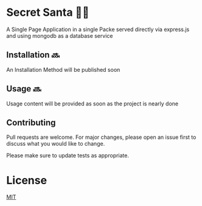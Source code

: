 # Secret Santa 🧑‍🎄

A Single Page Application in a single Packe served directly via express.js and using mongodb as a database service

## Installation 🔜

An Installation Method will be published soon

## Usage 🔜

Usage content will be provided as soon as the project is nearly done

## Contributing

Pull requests are welcome. For major changes, please open an issue first to discuss what you would like to change.

Please make sure to update tests as appropriate.

# License

[MIT](https://choosealicense.com/licenses/mit/)
